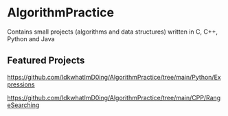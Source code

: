 # AlgorithmPractice

Contains small projects (algorithms and data structures) written in C, C++, Python and Java

## Featured Projects

https://github.com/IdkwhatImD0ing/AlgorithmPractice/tree/main/Python/Expressions

https://github.com/IdkwhatImD0ing/AlgorithmPractice/tree/main/CPP/RangeSearching
